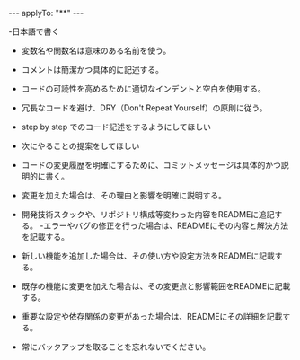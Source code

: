 --- applyTo: "**" ---

-日本語で書く
- 変数名や関数名は意味のある名前を使う。
- コメントは簡潔かつ具体的に記述する。
- コードの可読性を高めるために適切なインデントと空白を使用する。
- 冗長なコードを避け、DRY（Don't Repeat Yourself）の原則に従う。
- step by step でのコード記述をするようにしてほしい
- 次にやることの提案をしてほしい
- コードの変更履歴を明確にするために、コミットメッセージは具体的かつ説明的に書く。

- 変更を加えた場合は、その理由と影響を明確に説明する。

- 開発技術スタックや、リポジトリ構成等変わった内容をREADMEに追記する。
-エラーやバグの修正を行った場合は、READMEにその内容と解決方法を記載する。
- 新しい機能を追加した場合は、その使い方や設定方法をREADMEに記載する。
- 既存の機能に変更を加えた場合は、その変更点と影響範囲をREADMEに記載する。
- 重要な設定や依存関係の変更があった場合は、READMEにその詳細を記載する。

- 常にバックアップを取ることを忘れないでください。